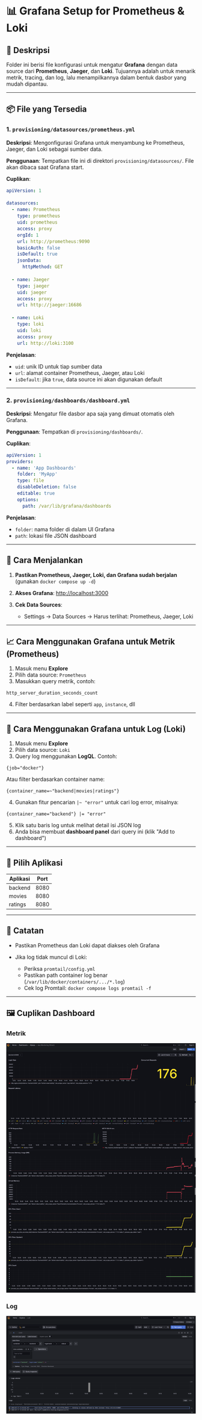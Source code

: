 
# 📊 Grafana Setup for Prometheus & Loki

## 📄 Deskripsi

Folder ini berisi file konfigurasi untuk mengatur **Grafana** dengan data source dari **Prometheus**, **Jaeger**, dan **Loki**. Tujuannya adalah untuk menarik metrik, tracing, dan log, lalu menampilkannya dalam bentuk dasbor yang mudah dipantau.

---

## 📦 File yang Tersedia

### 1. `provisioning/datasources/prometheus.yml`

**Deskripsi**:
Mengonfigurasi Grafana untuk menyambung ke Prometheus, Jaeger, dan Loki sebagai sumber data.

**Penggunaan**:
Tempatkan file ini di direktori `provisioning/datasources/`. File akan dibaca saat Grafana start.

**Cuplikan**:

```yaml
apiVersion: 1

datasources:
  - name: Prometheus
    type: prometheus
    uid: prometheus
    access: proxy
    orgId: 1
    url: http://prometheus:9090
    basicAuth: false
    isDefault: true
    jsonData:
      httpMethod: GET

  - name: Jaeger
    type: jaeger
    uid: jaeger
    access: proxy
    url: http://jaeger:16686

  - name: Loki
    type: loki
    uid: loki
    access: proxy
    url: http://loki:3100
```

**Penjelasan**:

* `uid`: unik ID untuk tiap sumber data
* `url`: alamat container Prometheus, Jaeger, atau Loki
* `isDefault`: jika `true`, data source ini akan digunakan default

---

### 2. `provisioning/dashboards/dashboard.yml`

**Deskripsi**:
Mengatur file dasbor apa saja yang dimuat otomatis oleh Grafana.

**Penggunaan**:
Tempatkan di `provisioning/dashboards/`.

**Cuplikan**:

```yaml
apiVersion: 1
providers:
  - name: 'App Dashboards'
    folder: 'MyApp'
    type: file
    disableDeletion: false
    editable: true
    options:
      path: /var/lib/grafana/dashboards
```

**Penjelasan**:

* `folder`: nama folder di dalam UI Grafana
* `path`: lokasi file JSON dashboard

---

## 🚀 Cara Menjalankan

1. **Pastikan Prometheus, Jaeger, Loki, dan Grafana sudah berjalan** (gunakan `docker compose up -d`)
2. **Akses Grafana**: [http://localhost:3000](http://localhost:3000)
3. **Cek Data Sources**:

    * Settings → Data Sources → Harus terlihat: Prometheus, Jaeger, Loki

---

## 📈 Cara Menggunakan Grafana untuk Metrik (Prometheus)

1. Masuk menu **Explore**
2. Pilih data source: `Prometheus`
3. Masukkan query metrik, contoh:

```promql
http_server_duration_seconds_count
```

4. Filter berdasarkan label seperti `app`, `instance`, dll

---

## 📄 Cara Menggunakan Grafana untuk Log (Loki)

1. Masuk menu **Explore**
2. Pilih data source: `Loki`
3. Query log menggunakan **LogQL**. Contoh:

```logql
{job="docker"}
```

Atau filter berdasarkan container name:

```logql
{container_name=~"backend|movies|ratings"}
```

4. Gunakan fitur pencarian `|~ "error"` untuk cari log error, misalnya:

```logql
{container_name="backend"} |= "error"
```

5. Klik satu baris log untuk melihat detail isi JSON log
6. Anda bisa membuat **dashboard panel** dari query ini (klik "Add to dashboard")

---

## 🧪 Pilih Aplikasi

| Aplikasi | Port |
| -------- | ---- |
| backend  | 8080 |
| movies   | 8080 |
| ratings  | 8080 |

---

## 📌 Catatan

* Pastikan Prometheus dan Loki dapat diakses oleh Grafana
* Jika log tidak muncul di Loki:

    * Periksa `promtail/config.yml`
    * Pastikan path container log benar (`/var/lib/docker/containers/.../*.log`)
    * Cek log Promtail: `docker compose logs promtail -f`

---

## 🖼️ Cuplikan Dashboard

### Metrik

![dashboard-prometheus](./dashboard.png "dashboard-prometheus")

### Log

![dashboard-loki](./loki.png "dashboard-loki")
